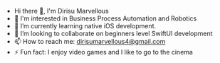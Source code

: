 * Hi there 👋, I'm Dirisu Marvellous 
* 👀 I'm interested in Business Process Automation and Robotics
* 🌱 I’m currently learning native iOS development.
* 👯 I’m looking to collaborate on beginners level SwiftUI development
* 📫 How to reach me: dirisumarvellous4@gmail.com
* ⚡ Fun fact: I enjoy video games and I like to go to the cinema


<!--
**Dirisu/Dirisu** is a ✨ _special_ ✨ repository because its `README.md` (this file) appears on your GitHub profile.

Here are some ideas to get you started:

- 🔭 I’m currently working on ...
- 🌱 I’m currently learning ...
- 👯 I’m looking to collaborate on beginners level iOS app development...
- 🤔 I’m looking for help with ...
- 💬 Ask me about ...
- 📫 How to reach me: ...
- 😄 Pronouns: ...
- ⚡ Fun fact: ...
-->
